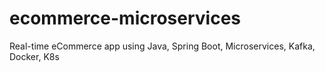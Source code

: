 # ecommerce-microservices
Real-time eCommerce app using Java, Spring Boot, Microservices, Kafka, Docker, K8s

